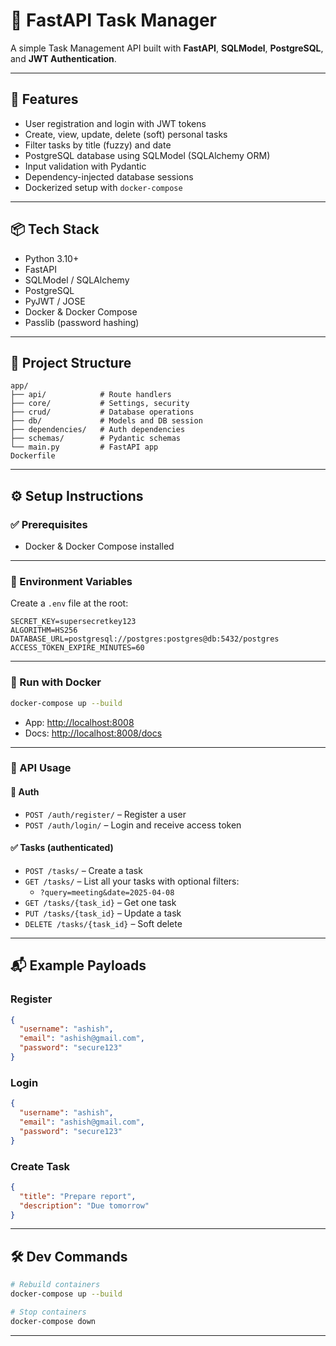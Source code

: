 # 📝 FastAPI Task Manager

A simple Task Management API built with **FastAPI**, **SQLModel**, **PostgreSQL**, and **JWT Authentication**.

---

## 🚀 Features

- User registration and login with JWT tokens
- Create, view, update, delete (soft) personal tasks
- Filter tasks by title (fuzzy) and date
- PostgreSQL database using SQLModel (SQLAlchemy ORM)
- Input validation with Pydantic
- Dependency-injected database sessions
- Dockerized setup with `docker-compose`

---

## 📦 Tech Stack

- Python 3.10+
- FastAPI
- SQLModel / SQLAlchemy
- PostgreSQL
- PyJWT / JOSE
- Docker & Docker Compose
- Passlib (password hashing)

---

## 📁 Project Structure

```
app/
├── api/            # Route handlers
├── core/           # Settings, security
├── crud/           # Database operations
├── db/             # Models and DB session
├── dependencies/   # Auth dependencies
├── schemas/        # Pydantic schemas
└── main.py         # FastAPI app
Dockerfile
```

---

## ⚙️ Setup Instructions

### ✅ Prerequisites

- Docker & Docker Compose installed

---

### 🔧 Environment Variables

Create a `.env` file at the root:

```
SECRET_KEY=supersecretkey123
ALGORITHM=HS256
DATABASE_URL=postgresql://postgres:postgres@db:5432/postgres
ACCESS_TOKEN_EXPIRE_MINUTES=60
```

---

### 🐳 Run with Docker

```bash
docker-compose up --build
```

- App: [http://localhost:8008](http://localhost:8000)
- Docs: [http://localhost:8008/docs](http://localhost:8000/docs)

---

### 🎯 API Usage

#### 🔐 Auth

- `POST /auth/register/` – Register a user
- `POST /auth/login/` – Login and receive access token

#### ✅ Tasks (authenticated)


- `POST /tasks/` – Create a task
- `GET /tasks/` – List all your tasks with optional filters:
  - `?query=meeting&date=2025-04-08`
- `GET /tasks/{task_id}` – Get one task
- `PUT /tasks/{task_id}` – Update a task
- `DELETE /tasks/{task_id}` – Soft delete

---

## 📬 Example Payloads

### Register

```json
{
  "username": "ashish",
  "email": "ashish@gmail.com",
  "password": "secure123"
}
```

### Login

```json
{
  "username": "ashish",
  "email": "ashish@gmail.com",
  "password": "secure123"
}
```

### Create Task

```json
{
  "title": "Prepare report",
  "description": "Due tomorrow"
}
```

---

## 🛠️ Dev Commands

```bash
# Rebuild containers
docker-compose up --build

# Stop containers
docker-compose down
```

---
